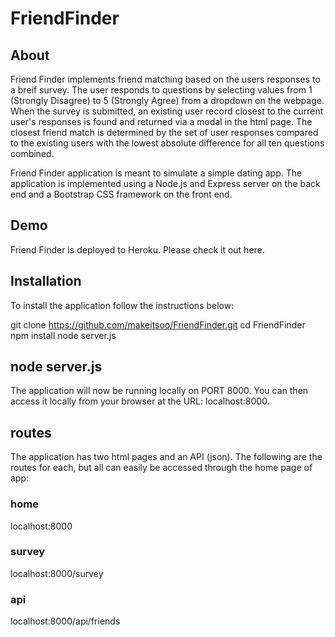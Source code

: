 # FriendFinder

## About
Friend Finder implements friend matching based on the users responses to a breif survey. The user responds to questions by selecting values from 1 (Strongly Disagree) to 5 (Strongly Agree) from a dropdown on the webpage. When the survey is submitted, an existing user record closest to the current user's responses is found and returned via a modal in the html page. The closest friend match is determined by the set of user responses compared to the existing users with the lowest absolute difference for all ten questions combined.

Friend Finder application is meant to simulate a simple dating app. The application is implemented using a Node.js and Express server on the back end and a Bootstrap CSS framework on the front end.

## Demo
Friend Finder is deployed to Heroku. Please check it out here.

## Installation
To install the application follow the instructions below:

git clone https://github.com/makeitsoo/FriendFinder.git
cd FriendFinder
npm install
node server.js

## node server.js
The application will now be running locally on PORT 8000. You can then access it locally from your browser at the URL: localhost:8000.

## routes
The application has two html pages and an API (json). The following are the routes for each, but all can easily be accessed through the home page of app: 

### home
localhost:8000

### survey
localhost:8000/survey

### api
localhost:8000/api/friends
